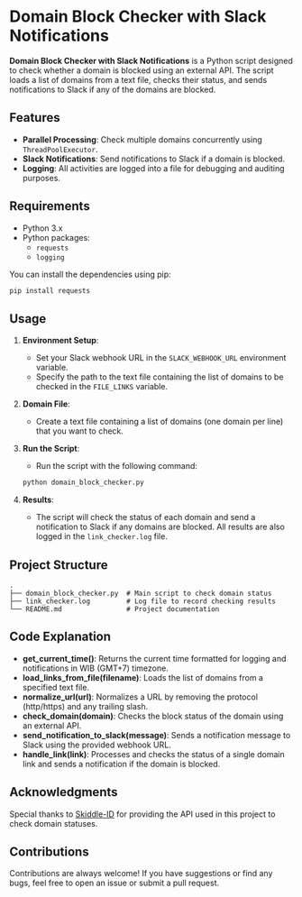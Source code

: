# Domain Block Checker with Slack Notifications

**Domain Block Checker with Slack Notifications** is a Python script designed to check whether a domain is blocked using an external API. The script loads a list of domains from a text file, checks their status, and sends notifications to Slack if any of the domains are blocked.

## Features

- **Parallel Processing**: Check multiple domains concurrently using `ThreadPoolExecutor`.
- **Slack Notifications**: Send notifications to Slack if a domain is blocked.
- **Logging**: All activities are logged into a file for debugging and auditing purposes.

## Requirements

- Python 3.x
- Python packages:
  - `requests`
  - `logging`

You can install the dependencies using pip:

```bash
pip install requests
```

## Usage

1. **Environment Setup**:
   - Set your Slack webhook URL in the `SLACK_WEBHOOK_URL` environment variable.
   - Specify the path to the text file containing the list of domains to be checked in the `FILE_LINKS` variable.

2. **Domain File**:
   - Create a text file containing a list of domains (one domain per line) that you want to check.

3. **Run the Script**:
   - Run the script with the following command:
   
   ```bash
   python domain_block_checker.py
   ```

4. **Results**:
   - The script will check the status of each domain and send a notification to Slack if any domains are blocked. All results are also logged in the `link_checker.log` file.

## Project Structure

```
.
├── domain_block_checker.py  # Main script to check domain status
├── link_checker.log         # Log file to record checking results
└── README.md                # Project documentation
```

## Code Explanation

- **get_current_time()**: Returns the current time formatted for logging and notifications in WIB (GMT+7) timezone.
- **load_links_from_file(filename)**: Loads the list of domains from a specified text file.
- **normalize_url(url)**: Normalizes a URL by removing the protocol (http/https) and any trailing slash.
- **check_domain(domain)**: Checks the block status of the domain using an external API.
- **send_notification_to_slack(message)**: Sends a notification message to Slack using the provided webhook URL.
- **handle_link(link)**: Processes and checks the status of a single domain link and sends a notification if the domain is blocked.

## Acknowledgments

Special thanks to [Skiddle-ID](https://github.com/Skiddle-ID/checkdomain) for providing the API used in this project to check domain statuses.

## Contributions

Contributions are always welcome! If you have suggestions or find any bugs, feel free to open an issue or submit a pull request.
